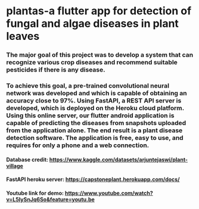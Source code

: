 # plantas-a flutter app for detection of fungal and algae diseases in plant leaves
### The major goal of this project was to develop a system that can recognize various crop diseases and recommend suitable pesticides if there is any disease.

### To achieve this goal, a pre-trained convolutional neural network was developed and which is capable of obtaining an accuracy close to 97%. Using FastAPI, a REST API server is developed, which is deployed on the Heroku cloud platform. Using this online server, our flutter android application is capable of predicting the diseases from snapshots uploaded from the application alone. The end result is a plant disease detection software. The application is free, easy to use, and requires for only a phone and a web connection.

#### Database credit: https://www.kaggle.com/datasets/arjuntejaswi/plant-village
#### FastAPI heroku server: https://capstoneplant.herokuapp.com/docs/
#### Youtube link for demo: https://www.youtube.com/watch?v=L5IySnJq6So&feature=youtu.be
